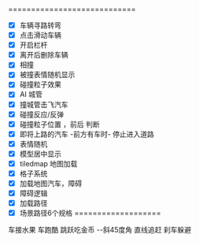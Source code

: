 ============================
- [x] 车辆寻路转弯
- [x] 点击滑动车辆
- [x] 开启栏杆
- [x] 离开后删除车辆
- [x] 相撞
- [x] 被撞表情随机显示
- [x] 碰撞粒子效果
- [x] AI 城管
- [x] 撞城管击飞汽车
- [x] 碰撞反应/反弹
- [x] 碰撞粒子位置 ，前后 判断 
- [x] 即将上路的汽车  -前方有车时-   停止进入道路
- [x] 表情随机
- [x] 模型居中显示 
- [x] tiledmap 地图加载
- [x] 格子系统
- [x] 加载地图汽车，障碍
- [x] 障碍逻辑
- [x] 加载路径
- [x] 场景路径6个规格
===================

车接水果
车跑酷 跳跃吃金币 --斜45度角
直线追赶
刹车躲避



